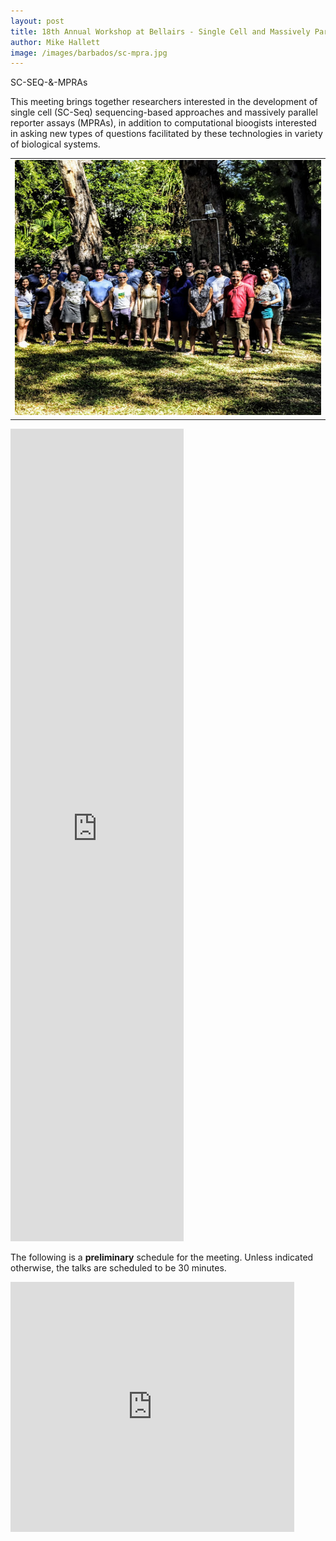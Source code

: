 ```yaml
---
layout: post
title: 18th Annual Workshop at Bellairs - Single Cell and Massively Parallel Approaches 
author: Mike Hallett
image: /images/barbados/sc-mpra.jpg
---
```


SC-SEQ-&-MPRAs

This meeting brings together researchers interested in the development of single cell (SC-Seq) sequencing-based approaches and massively parallel reporter assays (MPRAs), in addition to computational bioogists interested 
in asking new types of questions facilitated by these technologies in variety of biological systems. 


<table width="90%"><tbody><tr><td>
<center><img src="/images/barbados/2019.jpg" border="0" height="408" width="614"></center>
</td></tr></tbody></table>

<iframe src="https://docs.google.com/spreadsheets/d/e/2PACX-1vTgnFKxwpMKLVO-3E47pg43S5D7NRSjVQnaGf0jWKVVLSN_lfbmKJ06Gwi96LeyIdiUiCFbSgux0uy0/pubhtml?gid=741533285&amp;single=true&amp;widget=false&amp;headers=false" height="1300" width="55%" style="border:none;"></iframe>

The following is a **preliminary** schedule for the meeting.  Unless indicated otherwise, the talks are scheduled to be 30 minutes.

<iframe src="https://docs.google.com/spreadsheets/d/e/2PACX-1vTgnFKxwpMKLVO-3E47pg43S5D7NRSjVQnaGf0jWKVVLSN_lfbmKJ06Gwi96LeyIdiUiCFbSgux0uy0/pubhtml?gid=1362159807&amp;single=true&amp;widget=true&amp;headers=false" height="400" width="90%" style="border:none;"></iframe>
